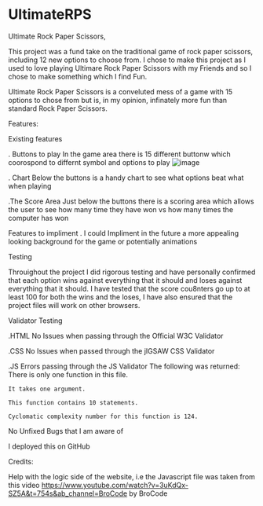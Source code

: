 # UltimateRPS
Ultimate Rock Paper Scissors,

This project was a fund take on the traditional game of rock paper scissors, including 12 new options to choose from. I chose to make this project as I used to love playing Ultimare Rock Paper Scissors with my Friends and so I chose to make something which I find Fun.

Ultimate Rock Paper Scissors is a conveluted mess of a game with 15 options to chose from but is, in my opinion, infinately more fun than standard Rock Paper Scissors.


Features:

Existing features

 .  Buttons to play
	In the game area there is 15 different buttonw which coorospond to differnt symbol and options to play
 ![image](https://github.com/LewisBull2303/UltimateRPS/assets/129514763/d714ee14-b77f-49ea-baeb-299068a9aadb)


 . Chart
	Below the buttons is a handy chart to see what options beat what when playing

 .The Score Area
	Just below the buttons there is a scoring area which allows the user to see how many time they have won vs how many times the computer has won


Features to impliment
 . I could Impliment in the future a more appealing looking background for the game or potentially animations


Testing

Throuighout the project I did rigorous testing and have personally confirmed that each option wins against everything that it should and loses against everything that it should. I have tested that the score cou8nters go up to at least 100 for both the wins and the loses, I have also ensured that the project files will work on other browsers.

Validator Testing

 .HTML
  No Issues when passing through the Official W3C Validator

 .CSS
  No Issues when passed through the jIGSAW CSS Validator

 .JS
  Errors passing through the JS Validator
  The following was returned:
	There is only one function in this file.

	It takes one argument.

	This function contains 10 statements.

	Cyclomatic complexity number for this function is 124.





 No Unfixed Bugs that I am aware of



I deployed this on GitHub



Credits:

Help with the logic side of the website, i.e the Javascript file was taken from this video https://www.youtube.com/watch?v=3uKdQx-SZ5A&t=754s&ab_channel=BroCode by BroCode


